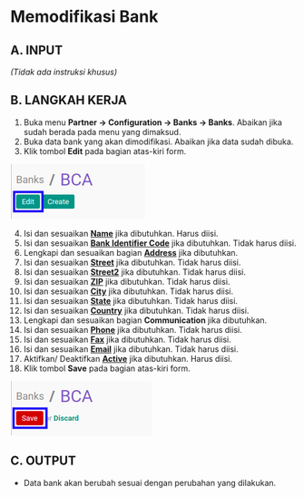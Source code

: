 # Memodifikasi Bank

## A. INPUT

*(Tidak ada instruksi khusus)*

## B. LANGKAH KERJA

1. Buka menu **Partner -> Configuration -> Banks -> Banks**. Abaikan jika sudah berada pada menu yang dimaksud.
2. Buka data bank yang akan dimodifikasi. Abaikan jika data sudah dibuka.
3. Klik tombol **Edit** pada bagian atas-kiri form.

![](../../../img/bank/tombol-edit.png)

4. Isi dan sesuaikan **[Name](./penjelasan.md#field-name)** jika dibutuhkan. Harus diisi.
5. Isi dan sesuaikan **[Bank Identifier Code](./penjelasan.md#field-bic)** jika dibutuhkan. Tidak harus diisi.
6. Lengkapi dan sesuaikan bagian **[Address](./penjelasan.md#field-address)** jika dibutuhkan.
7. Isi dan sesuaikan **[Street](./penjelasan.md#field-address)** jika dibutuhkan. Tidak harus diisi.
8. Isi dan sesuaikan **[Street2](./penjelasan.md#field-address)** jika dibutuhkan. Tidak harus diisi.
9. Isi dan sesuaikan **[ZIP](./penjelasan.md#field-address)** jika dibutuhkan. Tidak harus diisi.
10. Isi dan sesuaikan **[City](./penjelasan.md#field-address)** jika dibutuhkan. Tidak harus diisi.
11. Isi dan sesuaikan **[State](./penjelasan.md#field-address)** jika dibutuhkan. Tidak harus diisi.
12. Isi dan sesuaikan **[Country](./penjelasan.md#field-address)** jika dibutuhkan. Tidak harus diisi.
13. Lengkapi dan sesuaikan bagian **Communication** jika dibutuhkan.
14. Isi dan sesuaikan **[Phone](./penjelasan.md#field-phone)** jika dibutuhkan. Tidak harus diisi.
15. Isi dan sesuaikan **[Fax](./penjelasan.md#field-fax)** jika dibutuhkan. Tidak harus diisi.
16. Isi dan sesuaikan **[Email](./penjelasan.md#field-email)** jika dibutuhkan. Tidak harus diisi.
17. Aktifkan/ Deaktifkan **[Active](./penjelasan.md#field-active)** jika dibutuhkan. Harus diisi.
18. Klik tombol **Save** pada bagian atas-kiri form.

![](../../../img/bank/tombol-simpan-modifikasi.png)

## C. OUTPUT

* Data bank akan berubah sesuai dengan perubahan yang dilakukan.
